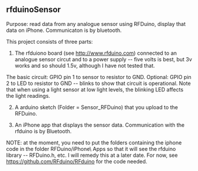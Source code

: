 
rfduinoSensor
-------------

Purpose: read data from any analogue sensor using
RFDuino, display that data on iPhone.  Communicaton
is by bluetooth.

This project consists of three parts:

1.  The rfduiono board (see http://www.rfduino.com)
connected to an analogue sensor circut and to a power
supply -- five volts is best, but 3v works and so 
should 1.5v, although I have not tested that.

The basic circuit: GPIO pin 1 to sensor to resistor to GND.
Optional: GPIO pin 2 to LED to resistor to GND -- blinks
to show that circuit is operational.  Note that when
using a light sensor at low light levels, the blinking LED
affects the light readings.

2. A arduino sketch (Folder = Sensor_RFDuino) that you upload
to the RFDuino.

3. An iPhone app that displays the sensor data.  Communication
with the rfduino is by Bluetooth.

NOTE: at the moment, you need to put the folders containing the 
iphone code in the folder RFDuino/iPhone\ Apps so that it will
see the rfduino library -- RFDuino.h, etc.  I will remedy this
at a later date.  For now, see https://github.com/RFduino/RFduino
for the code needed.